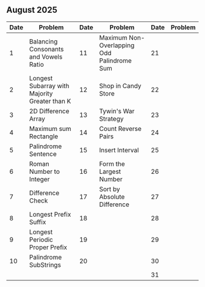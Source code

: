 ## August 2025

| Date | Problem                                       | Date | Problem                                    | Date | Problem |
| ---- | --------------------------------------------- | ---- | ------------------------------------------ | ---- | ------- |
| 1    | Balancing Consonants and Vowels Ratio         | 11   | Maximum Non-Overlapping Odd Palindrome Sum | 21   |         |
| 2    | Longest Subarray with Majority Greater than K | 12   | Shop in Candy Store                        | 22   |         |
| 3    | 2D Difference Array                           | 13   | Tywin's War Strategy                       | 23   |         |
| 4    | Maximum sum Rectangle                         | 14   | Count Reverse Pairs                        | 24   |         |
| 5    | Palindrome Sentence                           | 15   | Insert Interval                            | 25   |         |
| 6    | Roman Number to Integer                       | 16   | Form the Largest Number                    | 26   |         |
| 7    | Difference Check                              | 17   | Sort by Absolute Difference                | 27   |         |
| 8    | Longest Prefix Suffix                         | 18   |                                            | 28   |         |
| 9    | Longest Periodic Proper Prefix                | 19   |                                            | 29   |         |
| 10   | Palindrome SubStrings                         | 20   |                                            | 30   |         |
|      |                                               |      |                                            | 31   |         |
